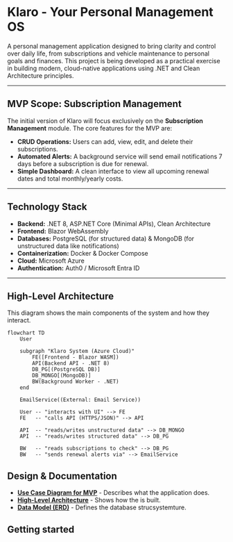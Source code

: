 # Klaro - Your Personal Management OS

A personal management application designed to bring clarity and control over daily life, from subscriptions and vehicle maintenance to personal goals and finances. This project is being developed as a practical exercise in building modern, cloud-native applications using .NET and Clean Architecture principles.

---

## MVP Scope: Subscription Management

The initial version of Klaro will focus exclusively on the **Subscription Management** module. The core features for the MVP are:

* **CRUD Operations:** Users can add, view, edit, and delete their subscriptions.
* **Automated Alerts:** A background service will send email notifications 7 days before a subscription is due for renewal.
* **Simple Dashboard:** A clean interface to view all upcoming renewal dates and total monthly/yearly costs.


---

## Technology Stack

* **Backend:** .NET 8, ASP.NET Core (Minimal APIs), Clean Architecture
* **Frontend:** Blazor WebAssembly
* **Databases:** PostgreSQL (for structured data) & MongoDB (for unstructured data like notifications)
* **Containerization:** Docker & Docker Compose
* **Cloud:** Microsoft Azure
* **Authentication:** Auth0 / Microsoft Entra ID

---

## High-Level Architecture

This diagram shows the main components of the system and how they interact.

```mermaid
flowchart TD
    User

    subgraph "Klaro System (Azure Cloud)"
        FE([Frontend - Blazor WASM])
        API(Backend API - .NET 8)
        DB_PG[(PostgreSQL DB)]
        DB_MONGO[(MongoDB)]
        BW(Background Worker - .NET)
    end

    EmailService((External: Email Service))

    User -- "interacts with UI" --> FE
    FE   -- "calls API (HTTPS/JSON)" --> API

    API  -- "reads/writes unstructured data" --> DB_MONGO
    API  -- "reads/writes structured data" --> DB_PG

    BW   -- "reads subscriptions to check" --> DB_PG
    BW   -- "sends renewal alerts via" --> EmailService
``` 

## Design & Documentation

* **[Use Case Diagram for MVP](docs/1_Use_Case_MVP.md)** - Describes what the application does.
* **[High-Level Architecture](docs/2_Architecture.md)** - Shows how the  is built.
* **[Data Model (ERD)](docs/3_Data_Model.md)** - Defines the database strucsystemture.

## Getting started